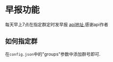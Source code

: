 # 早报功能
每天早上7点在指定群定时发早报
[api地址](http://dwz.2xb.cn/zaob),感谢api作者
## 如何指定群
在`config.json`中的"groups"参数中添加群号即可.